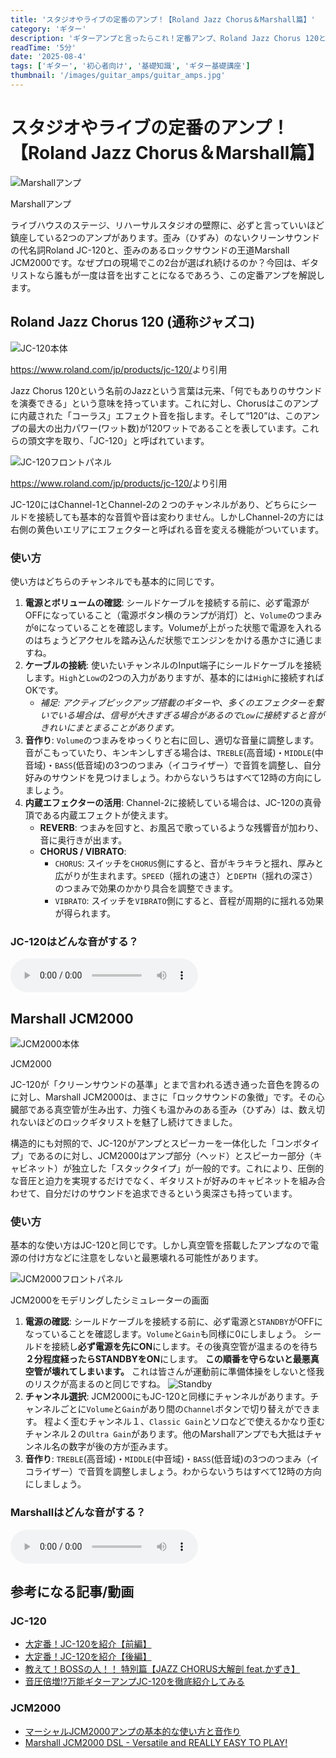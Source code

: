 ```yaml
---
title: 'スタジオやライブの定番のアンプ！【Roland Jazz Chorus＆Marshall篇】'
category: 'ギター'
description: 'ギターアンプと言ったらこれ！定番アンプ、Roland Jazz Chorus 120とMarshall JCM2000のそれぞれの使い方・特徴などを解説'
readTime: '5分'
date: '2025-08-4'
tags: ['ギター', '初心者向け', '基礎知識', 'ギター基礎講座']
thumbnail: '/images/guitar_amps/guitar_amps.jpg'
---
```


# スタジオやライブの定番のアンプ！【Roland Jazz Chorus＆Marshall篇】

![Marshallアンプ](/images/guitar_amps/guitar_amps.jpg)
<div className='sidenote'>Marshallアンプ</div>

ライブハウスのステージ、リハーサルスタジオの壁際に、必ずと言っていいほど鎮座している2つのアンプがあります。歪み（ひずみ）のないクリーンサウンドの代名詞Roland JC-120と、歪みのあるロックサウンドの王道Marshall JCM2000です。なぜプロの現場でこの2台が選ばれ続けるのか？今回は、ギタリストなら誰もが一度は音を出すことになるであろう、この定番アンプを解説します。

## Roland Jazz Chorus 120 (通称ジャズコ)

![JC-120本体](/images/guitar_amps/JC120.jpg)
<div className='sidenote'>
    <a href='https://www.roland.com/jp/products/jc-120/' target='_blank'>https://www.roland.com/jp/products/jc-120/</a>より引用
</div>

Jazz Chorus 120という名前のJazzという言葉は元来、「何でもありのサウンドを演奏できる」という意味を持っています。これに対し、Chorusはこのアンプに内蔵された「コーラス」エフェクト音を指します。そして“120”は、このアンプの最大の出力パワー(ワット数)が120ワットであることを表しています。これらの頭文字を取り、「JC-120」と呼ばれています。

![JC-120フロントパネル](/images/guitar_amps/JC120_FrontPanel.jpg)
<div className='sidenote'>
    <a href='https://www.roland.com/jp/products/jc-120/' target='_blank'>https://www.roland.com/jp/products/jc-120/</a>より引用
</div>

JC-120にはChannel-1とChannel-2の２つのチャンネルがあり、どちらにシールドを接続しても基本的な音質や音は変わりません。しかしChannel-2の方には右側の黄色いエリアにエフェクターと呼ばれる音を変える機能がついています。

### 使い方
使い方はどちらのチャンネルでも基本的に同じです。

1.  **電源とボリュームの確認**: シールドケーブルを接続する前に、必ず電源がOFFになっていること（電源ボタン横のランプが消灯）と、`Volume`のつまみが`0`になっていることを確認します。Volumeが上がった状態で電源を入れるのはちょうどアクセルを踏み込んだ状態でエンジンをかける愚かさに通じますね。
2.  **ケーブルの接続**: 使いたいチャンネルのInput端子にシールドケーブルを接続します。`High`と`Low`の2つの入力がありますが、基本的には`High`に接続すればOKです。
    -   *補足: アクティブピックアップ搭載のギターや、多くのエフェクターを繋いでいる場合は、信号が大きすぎる場合があるので`Low`に接続すると音がきれいにまとまることがあります。*
3.  **音作り**: `Volume`のつまみをゆっくりと右に回し、適切な音量に調整します。音がこもっていたり、キンキンしすぎる場合は、`TREBLE`(高音域)・`MIDDLE`(中音域)・`BASS`(低音域)の3つのつまみ（イコライザー）で音質を調整し、自分好みのサウンドを見つけましょう。わからないうちはすべて12時の方向にしましょう。
4.  **内蔵エフェクターの活用**: Channel-2に接続している場合は、JC-120の真骨頂である内蔵エフェクトが使えます。
    -   **REVERB**: つまみを回すと、お風呂で歌っているような残響音が加わり、音に奥行きが出ます。
    -   **CHORUS / VIBRATO**:
        -   `CHORUS`: スイッチを`CHORUS`側にすると、音がキラキラと揺れ、厚みと広がりが生まれます。`SPEED`（揺れの速さ）と`DEPTH`（揺れの深さ）のつまみで効果のかかり具合を調整できます。
        -   `VIBRATO`: スイッチを`VIBRATO`側にすると、音程が周期的に揺れる効果が得られます。

### JC-120はどんな音がする？

<audio controls controlslist="nodownload" preload="metadata">
  <source src='/audio/guitar_amps/JC-120.mp3'>
  お使いのブラウザはこの音声の再生に対応していません
</audio>

## Marshall JCM2000

![JCM2000本体](/images/guitar_amps/JCM2000.jpg)
<div className='sidenote'>JCM2000</div>


JC-120が「クリーンサウンドの基準」とまで言われる透き通った音色を誇るのに対し、Marshall JCM2000は、まさに「ロックサウンドの象徴」です。その心臓部である真空管が生み出す、力強くも温かみのある歪み（ひずみ）は、数え切れないほどのロックギタリストを魅了し続けてきました。

構造的にも対照的で、JC-120がアンプとスピーカーを一体化した「コンボタイプ」であるのに対し、JCM2000はアンプ部分（ヘッド）とスピーカー部分（キャビネット）が独立した「スタックタイプ」が一般的です。これにより、圧倒的な音圧と迫力を実現するだけでなく、ギタリストが好みのキャビネットを組み合わせて、自分だけのサウンドを追求できるという奥深さも持っています。

### 使い方
基本的な使い方はJC-120と同じです。しかし真空管を搭載したアンプなので電源の付け方などに注意をしないと最悪壊れる可能性があります。

![JCM2000フロントパネル](/images/guitar_amps/JCM2000_FrontPanel.png)
<div className='sidenote'>
    JCM2000をモデリングしたシミュレーターの画面
</div>

1.  **電源の確認**: シールドケーブルを接続する前に、必ず電源と`STANDBY`がOFFになっていることを確認します。`Volume`と`Gain`も同様に0にしましょう。
シールドを接続し**必ず電源を先にON**にします。その後真空管が温まるのを待ち**２分程度経ったらSTANDBYをON**にします。
**この順番を守らないと最悪真空管が壊れてしまいます。** これは皆さんが運動前に準備体操をしないと怪我のリスクが高まるのと同じですね。
![Standby](/images/guitar_amps/JCM2000_standby.jpg)
1.  **チャンネル選択**: JCM2000にもJC-120と同様にチャンネルがあります。チャンネルごとに`Volume`と`Gain`があり間の`Channel`ボタンで切り替えができます。
   程よく歪むチャンネル１、`Classic Gain`とソロなどで使えるかなり歪むチャンネル２の`Ultra Gain`があります。他のMarshallアンプでも大抵はチャンネル名の数字が後の方が歪みます。
2.  **音作り**: `TREBLE`(高音域)・`MIDDLE`(中音域)・`BASS`(低音域)の3つのつまみ（イコライザー）で音質を調整しましょう。わからないうちはすべて12時の方向にしましょう。

### Marshallはどんな音がする？
<audio controls controlslist="nodownload" preload="metadata">
  <source src='/audio/guitar_amps/JCM2000.mp3'>
  お使いのブラウザはこの音声の再生に対応していません
</audio>

## 参考になる記事/動画
### JC-120
- [大定番！JC-120を紹介【前編】](https://www.youtube.com/watch?v=MDtQUqY28Bk)
- [大定番！JC-120を紹介【後編】](https://www.youtube.com/watch?v=EyegBh5_1hE)
- [教えて！BOSSの人！！ 特別篇【JAZZ CHORUS大解剖 feat.かずき】](https://youtu.be/EtDO_noM8oY)
- [音圧倍増!?万能ギターアンプJC-120を徹底紹介してみる](https://www.youtube.com/watch?v=0JxJ_ilST_0)

### JCM2000
- [マーシャルJCM2000アンプの基本的な使い方と音作り](https://www.youtube.com/watch?v=aWMxIe1934w)
- [Marshall JCM2000 DSL - Versatile and REALLY EASY TO PLAY!](https://youtu.be/JwbthFNgQdk)